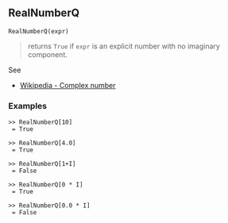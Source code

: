 ## RealNumberQ
```
RealNumberQ(expr)
```
> returns `True` if `expr` is an explicit number with no imaginary component.

See
* [Wikipedia - Complex number](https://en.wikipedia.org/wiki/Complex_number)

### Examples

```
>> RealNumberQ[10]
 = True
 
>> RealNumberQ[4.0]
 = True
 
>> RealNumberQ[1+I]
 = False
 
>> RealNumberQ[0 * I]
 = True
 
>> RealNumberQ[0.0 * I]
 = False
```

